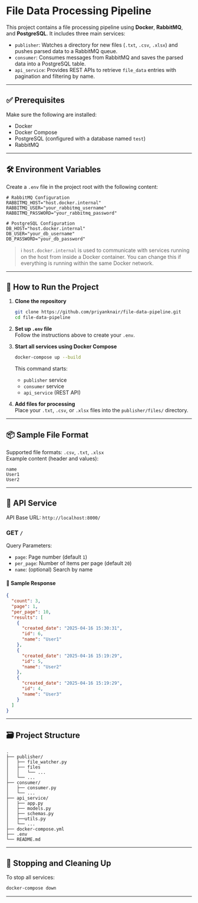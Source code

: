 # File Data Processing Pipeline

This project contains a file processing pipeline using **Docker**, **RabbitMQ**, and **PostgreSQL**. It includes three main services:

- `publisher`: Watches a directory for new files (`.txt`, `.csv`, `.xlsx`) and pushes parsed data to a RabbitMQ queue.
- `consumer`: Consumes messages from RabbitMQ and saves the parsed data into a PostgreSQL table.
- `api_service`: Provides REST APIs to retrieve `file_data` entries with pagination and filtering by name.

---

## ✅ Prerequisites

Make sure the following are installed:

- Docker
- Docker Compose
- PostgreSQL (configured with a database named `test`)
- RabbitMQ

---

## 🛠 Environment Variables

Create a `.env` file in the project root with the following content:

```env
# RabbitMQ Configuration
RABBITMQ_HOST="host.docker.internal"
RABBITMQ_USER="your_rabbitmq_username"
RABBITMQ_PASSWORD="your_rabbitmq_password"

# PostgreSQL Configuration
DB_HOST="host.docker.internal"
DB_USER="your_db_username"
DB_PASSWORD="your_db_password"
```

> ℹ️ `host.docker.internal` is used to communicate with services running on the host from inside a Docker container. You can change this if everything is running within the same Docker network.

---

## 🚀 How to Run the Project

1. **Clone the repository**  
   ```bash
   git clone https://github.com/priyanknair/file-data-pipeline.git
   cd file-data-pipeline
   ```

2. **Set up `.env` file**  
   Follow the instructions above to create your `.env`.

3. **Start all services using Docker Compose**  
   ```bash
   docker-compose up --build
   ```

   This command starts:
   - `publisher` service
   - `consumer` service
   - `api_service` (REST API)

4. **Add files for processing**  
   Place your `.txt`, `.csv`, or `.xlsx` files into the `publisher/files/` directory.

---

## 📦 Sample File Format

Supported file formats: `.csv`, `.txt`, `.xlsx`  
Example content (header and values):

```
name
User1
User2
```

---

## 📡 API Service

API Base URL: `http://localhost:8000/`

### GET `/`

Query Parameters:

- `page`: Page number (default `1`)
- `per_page`: Number of items per page (default `20`)
- `name`: (optional) Search by name

#### 📘 Sample Response

```json
{
  "count": 3,
  "page": 1,
  "per_page": 10,
  "results": [
    {
      "created_date": "2025-04-16 15:30:31",
      "id": 6,
      "name": "User1"
    },
    {
      "created_date": "2025-04-16 15:19:29",
      "id": 5,
      "name": "User2"
    },
    {
      "created_date": "2025-04-16 15:19:29",
      "id": 4,
      "name": "User3"
    }
  ]
}
```

---

## 🗃 Project Structure

```
.
├── publisher/
│   ├── file_watcher.py
│   ├── files
│   │   └── ...
│   └── ...
├── consumer/
│   ├── consumer.py
│   └── ...
├── api_service/
│   ├── app.py
│   ├── models.py
│   ├── schemas.py
│   ├──utils.py    
│   └── ...
├── docker-compose.yml
├── .env
└── README.md
```

---

## 🧼 Stopping and Cleaning Up

To stop all services:
```bash
docker-compose down
```

---
